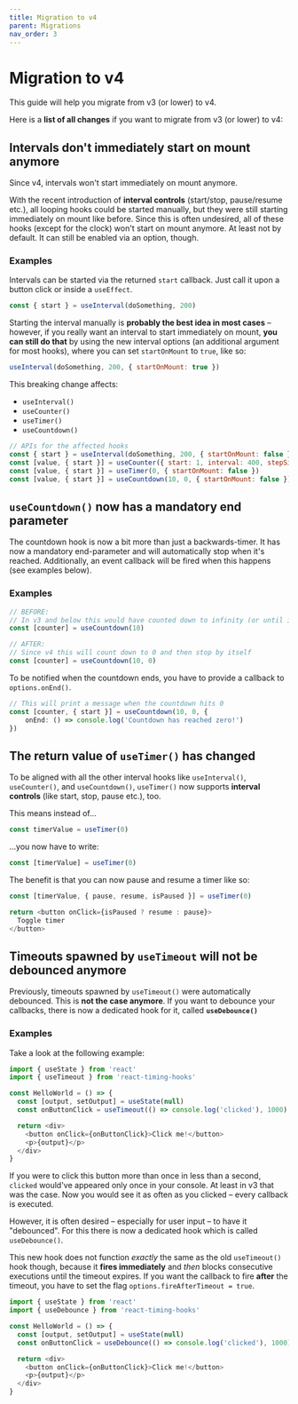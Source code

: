 ```yaml
---
title: Migration to v4
parent: Migrations
nav_order: 3
---
```


# Migration to v4

This guide will help you migrate from v3 (or lower) to v4. 

Here is a **list of all changes** if you want to migrate from v3 (or lower) to v4:

## Intervals don't immediately start on mount anymore

Since v4, intervals won't start immediately on mount anymore.

With the recent introduction of **interval controls** (start/stop, pause/resume etc.),
all looping hooks could be started manually, but they were still starting immediately on
mount like before. Since this is often undesired, all of these hooks (except for the clock)
won't start on mount anymore. At least not by default. It can still be enabled via an option, though.

### Examples

Intervals can be started via the returned `start` callback.
Just call it upon a button click or inside a `useEffect`.

```javascript
const { start } = useInterval(doSomething, 200)
```

Starting the interval manually is **probably the best idea in most cases** –
however, if you really want an interval to start immediately on mount, **you can still do that** by using the new interval options (an additional argument for most hooks), where you can set `startOnMount` to `true`, like so:

```javascript
useInterval(doSomething, 200, { startOnMount: true })
```

This breaking change affects:

- `useInterval()`
- `useCounter()`
- `useTimer()`
- `useCountdown()`

```javascript
// APIs for the affected hooks
const { start } = useInterval(doSomething, 200, { startOnMount: false })
const [value, { start }] = useCounter({ start: 1, interval: 400, stepSize: 2, startOnMount: false })
const [value, { start }] = useTimer(0, { startOnMount: false })
const [value, { start }] = useCountdown(10, 0, { startOnMount: false })
```

## `useCountdown()` now has a mandatory end parameter

The countdown hook is now a bit more than just a backwards-timer. It has now a
mandatory end-parameter and will automatically stop when it's reached. 
Additionally, an event callback will be fired when this happens (see examples below).

### Examples

```typescript jsx
// BEFORE:
// In v3 and below this would have counted down to infinity (or until it's manually stopped)
const [counter] = useCountdown(10)

// AFTER:
// Since v4 this will count down to 0 and then stop by itself
const [counter] = useCountdown(10, 0)
```

To be notified when the countdown ends, you have to provide a callback to `options.onEnd()`.

```typescript jsx
// This will print a message when the countdown hits 0
const [counter, { start }] = useCountdown(10, 0, { 
    onEnd: () => console.log('Countdown has reached zero!')
})
```

## The return value of `useTimer()` has changed

To be aligned with all the other interval hooks like `useInterval()`, `useCounter()`, and `useCountdown()`,
`useTimer()` now supports **interval controls** (like start, stop, pause etc.), too.

This means instead of…

```javascript
const timerValue = useTimer(0)
```

…you now have to write:

```javascript
const [timerValue] = useTimer(0)
```

The benefit is that you can now pause and resume a timer like so:

```javascript
const [timerValue, { pause, resume, isPaused }] = useTimer(0)

return <button onClick={isPaused ? resume : pause}>
  Toggle timer
</button>
```

## Timeouts spawned by `useTimeout` will not be debounced anymore

Previously, timeouts spawned by `useTimeout()` were automatically debounced.
This is **not the case anymore**. If you want to debounce your callbacks, there is now 
a dedicated hook for it, called **`useDebounce()`**

### Examples

Take a look at the following example:

```typescript jsx
import { useState } from 'react'
import { useTimeout } from 'react-timing-hooks'

const HelloWorld = () => {
  const [output, setOutput] = useState(null)
  const onButtonClick = useTimeout(() => console.log('clicked'), 1000)

  return <div>
    <button onClick={onButtonClick}>Click me!</button>
    <p>{output}</p>
  </div>
}
```

If you were to click this button more than once in less than a second, `clicked` would've appeared only once in your console.
At least in v3 that was the case. Now you would see it as often as you clicked – every callback is executed.

However, it is often desired – especially for user input – to have it "debounced". For this there is now
a dedicated hook which is called `useDebounce()`.

This new hook does not function _exactly_ the same as the old `useTimeout()` hook though, because it **fires immediately** 
and _then_ blocks consecutive executions until the timeout expires. If you want the callback to fire **after** the timeout,
you have to set the flag `options.fireAfterTimeout = true`.

```typescript jsx
import { useState } from 'react'
import { useDebounce } from 'react-timing-hooks'

const HelloWorld = () => {
  const [output, setOutput] = useState(null)
  const onButtonClick = useDebounce(() => console.log('clicked'), 1000)

  return <div>
    <button onClick={onButtonClick}>Click me!</button>
    <p>{output}</p>
  </div>
}
```
